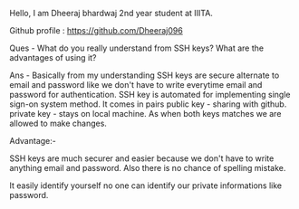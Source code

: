 Hello, I am Dheeraj bhardwaj 2nd year student at IIITA.


Github profile : https://github.com/Dheeraj096


Ques - What do you really understand from SSH keys? What are the advantages of using it?


Ans  - Basically from my understanding SSH keys are secure alternate to email and password like we don't have to write everytime email and password for authentication. SSH key  is automated for implementing single sign-on system method. It comes in pairs <public and private>  public key -  sharing with github. private key - stays on local machine. As when both keys matches we are allowed to make changes.

  Advantage:-
  
  SSH keys are much securer and easier because we don't have to write anything email and password. Also there is no chance of spelling mistake.
  
  It easily identify yourself no one can identify our private informations like password.
